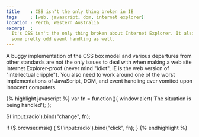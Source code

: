 ```yaml
---
title    : CSS isn't the only thing broken in IE
tags     : [web, javascript, dom, internet explorer]
location : Perth, Western Australia
excerpt  :
  It's CSS isn't the only thing broken about Internet Explorer. It also has
  some pretty odd event handling as well.
---
```


A buggy implementation of the CSS box model and various departures from other
standards are not the only issues to deal with when making a web site Internet
Explorer-proof (never mind "idiot", IE is the web version of "intellectual
cripple"). You also need to work around one of the worst implementations of
JavaScript, DOM, and event handling ever vomited upon innocent computers.

{% highlight javascript %}
var fn = function(){
	window.alert('The situation is being handled');
};

$('input:radio').bind("change", fn);

if ($.browser.msie) {
	$('input:radio').bind("click", fn);
}
{% endhighlight %}